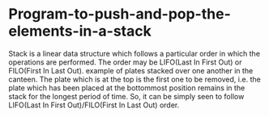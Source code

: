 # Program-to-push-and-pop-the-elements-in-a-stack
Stack is a linear data structure which follows a particular order in which the operations are performed. The order may be LIFO(Last In First Out) or FILO(First In Last Out). example of plates stacked over one another in the canteen. The plate which is at the top is the first one to be removed, i.e. the plate which has been placed at the bottommost position remains in the stack for the longest period of time. So, it can be simply seen to follow LIFO(Last In First Out)/FILO(First In Last Out) order.
